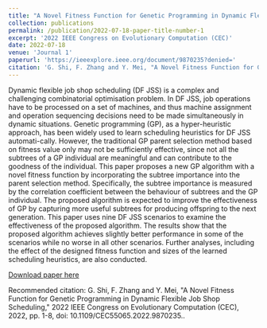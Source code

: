 ```yaml
---
title: "A Novel Fitness Function for Genetic Programming in Dynamic Flexible Job Shop Scheduling"
collection: publications
permalink: /publication/2022-07-18-paper-title-number-1
excerpt: '2022 IEEE Congress on Evolutionary Computation (CEC)'
date: 2022-07-18
venue: 'Journal 1'
paperurl: 'https://ieeexplore.ieee.org/document/9870235?denied='
citation: 'G. Shi, F. Zhang and Y. Mei, "A Novel Fitness Function for Genetic Programming in Dynamic Flexible Job Shop Scheduling," 2022 IEEE Congress on Evolutionary Computation (CEC), 2022, pp. 1-8, doi: 10.1109/CEC55065.2022.9870235.'
---
```

Dynamic flexible job shop scheduling (DF JSS) is a complex and challenging combinatorial optimisation problem. In DF JSS, job operations have to be processed on a set of machines, and thus machine assignment and operation sequencing decisions need to be made simultaneously in dynamic situations. Genetic programming (GP), as a hyper-heuristic approach, has been widely used to learn scheduling heuristics for DF JSS automati-cally. However, the traditional GP parent selection method based on fitness value only may not be sufficiently effective, since not all the subtrees of a GP individual are meaningful and can contribute to the goodness of the individual. This paper proposes a new GP algorithm with a novel fitness function by incorporating the subtree importance into the parent selection method. Specifically, the subtree importance is measured by the correlation coefficient between the behaviour of subtrees and the GP individual. The proposed algorithm is expected to improve the effectiveness of GP by capturing more useful subtrees for producing offspring to the next generation. This paper uses nine DF JSS scenarios to examine the effectiveness of the proposed algorithm. The results show that the proposed algorithm achieves slightly better performance in some of the scenarios while no worse in all other scenarios. Further analyses, including the effect of the designed fitness function and sizes of the learned scheduling heuristics, are also conducted.

[Download paper here](http://gaofengshi.github.io/files/paper1.pdf)

Recommended citation: G. Shi, F. Zhang and Y. Mei, "A Novel Fitness Function for Genetic Programming in Dynamic Flexible Job Shop Scheduling," 2022 IEEE Congress on Evolutionary Computation (CEC), 2022, pp. 1-8, doi: 10.1109/CEC55065.2022.9870235..
